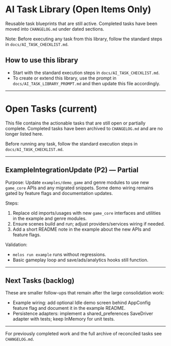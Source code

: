 # AI Task Library (Open Items Only)

Reusable task blueprints that are still active. Completed tasks have been moved into `CHANGELOG.md` under dated sections.

Note: Before executing any task from this library, follow the standard steps in `docs/AI_TASK_CHECKLIST.md`.

## How to use this library

-    Start with the standard execution steps in `docs/AI_TASK_CHECKLIST.md`.
-    To create or extend this library, use the prompt in `docs/AI_TASK_LIBRARY_PROMPT.md` and then update this file accordingly.

---

# Open Tasks (current)

This file contains the actionable tasks that are still open or partially complete. Completed tasks have been archived to `CHANGELOG.md` and are no longer listed here.

Before running any task, follow the standard execution steps in `docs/AI_TASK_CHECKLIST.md`.

---

## ExampleIntegrationUpdate (P2) — Partial

Purpose: Update `examples/demo_game` and genre modules to use new `game_core` APIs and any migrated snippets. Some demo wiring remains gated by feature flags and documentation updates.

Steps:

1. Replace old imports/usages with new `game_core` interfaces and utilities in the example and genre modules.
2. Ensure scenes build and run; adjust providers/services wiring if needed.
3. Add a short README note in the example about the new APIs and feature flags.

Validation:

-    `melos run example` runs without regressions.
-    Basic gameplay loop and save/ads/analytics hooks still function.

---

## Next Tasks (backlog)

These are smaller follow-ups that remain after the large consolidation work:

-    Example wiring: add optional Idle demo screen behind AppConfig feature flag and document it in the example README.
-    Persistence adapters: implement a shared_preferences SaveDriver adapter with tests; keep InMemory for unit tests.

---

For previously completed work and the full archive of reconciled tasks see `CHANGELOG.md`.
